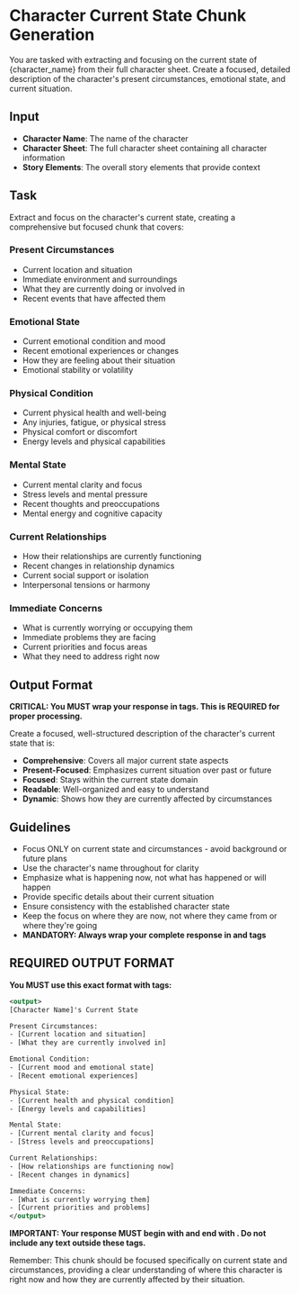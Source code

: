 # Character Current State Chunk Generation

You are tasked with extracting and focusing on the current state of {character_name} from their full character sheet. Create a focused, detailed description of the character's present circumstances, emotional state, and current situation.

## Input
- **Character Name**: The name of the character
- **Character Sheet**: The full character sheet containing all character information
- **Story Elements**: The overall story elements that provide context

## Task
Extract and focus on the character's current state, creating a comprehensive but focused chunk that covers:

### Present Circumstances
- Current location and situation
- Immediate environment and surroundings
- What they are currently doing or involved in
- Recent events that have affected them

### Emotional State
- Current emotional condition and mood
- Recent emotional experiences or changes
- How they are feeling about their situation
- Emotional stability or volatility

### Physical Condition
- Current physical health and well-being
- Any injuries, fatigue, or physical stress
- Physical comfort or discomfort
- Energy levels and physical capabilities

### Mental State
- Current mental clarity and focus
- Stress levels and mental pressure
- Recent thoughts and preoccupations
- Mental energy and cognitive capacity

### Current Relationships
- How their relationships are currently functioning
- Recent changes in relationship dynamics
- Current social support or isolation
- Interpersonal tensions or harmony

### Immediate Concerns
- What is currently worrying or occupying them
- Immediate problems they are facing
- Current priorities and focus areas
- What they need to address right now

## Output Format
**CRITICAL: You MUST wrap your response in <output> tags. This is REQUIRED for proper processing.**

Create a focused, well-structured description of the character's current state that is:
- **Comprehensive**: Covers all major current state aspects
- **Present-Focused**: Emphasizes current situation over past or future
- **Focused**: Stays within the current state domain
- **Readable**: Well-organized and easy to understand
- **Dynamic**: Shows how they are currently affected by circumstances

## Guidelines
- Focus ONLY on current state and circumstances - avoid background or future plans
- Use the character's name throughout for clarity
- Emphasize what is happening now, not what has happened or will happen
- Provide specific details about their current situation
- Ensure consistency with the established character state
- Keep the focus on where they are now, not where they came from or where they're going
- **MANDATORY: Always wrap your complete response in <output> and </output> tags**

## REQUIRED OUTPUT FORMAT
**You MUST use this exact format with <output> tags:**

```xml
<output>
[Character Name]'s Current State

Present Circumstances:
- [Current location and situation]
- [What they are currently involved in]

Emotional Condition:
- [Current mood and emotional state]
- [Recent emotional experiences]

Physical State:
- [Current health and physical condition]
- [Energy levels and capabilities]

Mental State:
- [Current mental clarity and focus]
- [Stress levels and preoccupations]

Current Relationships:
- [How relationships are functioning now]
- [Recent changes in dynamics]

Immediate Concerns:
- [What is currently worrying them]
- [Current priorities and problems]
</output>
```

**IMPORTANT: Your response MUST begin with <output> and end with </output>. Do not include any text outside these tags.**

Remember: This chunk should be focused specifically on current state and circumstances, providing a clear understanding of where this character is right now and how they are currently affected by their situation.
